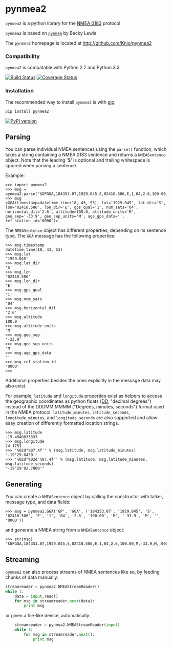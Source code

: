 pynmea2
=======

`pynmea2` is a python library for the [NMEA 0183](http://en.wikipedia.org/wiki/NMEA_0183) protocol

`pynmea2` is based on [`pynmea`](https://code.google.com/p/pynmea/) by Becky Lewis

The `pynmea2` homepage is located at http://github.com/Knio/pynmea2


### Compatibility

`pynmea2` is compatable with Python 2.7 and Python 3.3

[![Build Status](https://travis-ci.org/Knio/pynmea2.png?branch=master)](https://travis-ci.org/Knio/pynmea2)
[![Coverage Status](https://coveralls.io/repos/Knio/pynmea2/badge.png?branch=master)](https://coveralls.io/r/Knio/pynmea2?branch=master)

### Installation

The recommended way to install `pynmea2` is with
[pip](http://pypi.python.org/pypi/pip/):

    pip install pynmea2

[![PyPI version](https://badge.fury.io/py/pynmea2.png)](http://badge.fury.io/py/pynmea2)

Parsing
-------

You can parse individual NMEA sentences using the `parse()` function, which takes a string containing a
NMEA 0183 sentence and returns a `NMEASentence` object. Note that the leading '$' is optional and trailing whitespace is ignored when parsing a sentence.

Example:

    >>> import pynmea2
    >>> msg = pynmea2.parse("$GPGGA,184353.07,1929.045,S,02410.506,E,1,04,2.6,100.00,M,-33.9,M,,0000*6D")
    >>> msg
    <GGA(timestamp=datetime.time(18, 43, 53), lat='1929.045', lat_dir='S', lon='02410.506', lon_dir='E', gps_qual='1', num_sats='04', horizontal_dil='2.6', altitude=100.0, altitude_units='M', geo_sep='-33.9', geo_sep_units='M', age_gps_data='', ref_station_id='0000')>


The `NMEASentence` object has different properties, depending on its sentence type.
The `GGA` message has the following properties:

    >>> msg.timestamp
    datetime.time(18, 43, 53)
    >>> msg.lat
    '1929.045'
    >>> msg.lat_dir
    'S'
    >>> msg.lon
    '02410.506'
    >>> msg.lon_dir
    'E'
    >>> msg.gps_qual
    '1'
    >>> msg.num_sats
    '04'
    >>> msg.horizontal_dil
    '2.6'
    >>> msg.altitude
    100.0
    >>> msg.altitude_units
    'M'
    >>> msg.geo_sep
    '-33.9'
    >>> msg.geo_sep_units
    'M'
    >>> msg.age_gps_data
    ''
    >>> msg.ref_station_id
    '0000'
    >>>


Additional properties besides the ones explicitly in the message data may also exist.

For example, `latitude` and `longitude` properties exist as helpers to access the geographic coordinates as python floats ([DD](http://en.wikipedia.org/wiki/Decimal_degrees), "decimal degrees") instead of the DDDMM.MMMM ("Degrees, minutes, seconds") format used in the NMEA protocol. `latitude_minutes`, `latitude_seconds`, `longitude_minutes`, and `longitude_seconds` are also supported and allow easy creation of differently formatted location strings.

    >>> msg.latitude
    -19.4840833333
    >>> msg.longitude
    24.1751
    >>> '%02d°%07.4f′' % (msg.latitude, msg.latitude_minutes)
    '-19°29.0450′'
    >>> '%02d°%02d′%07.4f″' % (msg.latitude, msg.latitude_minutes, msg.latitude_seconds)
    "-19°29′02.7000″"

Generating
----------

You can create a `NMEASentence` object by calling the constructor with talker, message type, and data fields:

    >>> msg = pynmea2.GGA('GP', 'GGA', ('184353.07', '1929.045', 'S', '02410.506', 'E', '1', '04', '2.6', '100.00', 'M', '-33.9', 'M', '', '0000'))


and generate a NMEA string from a `NMEASentence` object:

    >>> str(msg)
    '$GPGGA,184353.07,1929.045,S,02410.506,E,1,04,2.6,100.00,M,-33.9,M,,0000*6D'


Streaming
---------

`pynmea2` can also process streams of NMEA sentences like so, by feeding chunks of data
manually:

```python
streamreader = pynmea2.NMEAStreamReader()
while 1:
    data = input.read()
    for msg in streamreader.next(data):
        print msg
```

or given a file-like device, automatically:

```python
    streamreader = pynmea2.NMEAStreamReader(input)
    while 1:
        for msg in streamreader.next():
            print msg


